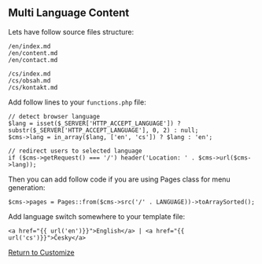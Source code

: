 <!--
title: Multi Language Content
-->

## Multi Language Content

Lets have follow source files structure:

    /en/index.md
    /en/content.md
    /en/contact.md

    /cs/index.md
    /cs/obsah.md
    /cs/kontakt.md

Add follow lines to your `functions.php` file:


    // detect browser language
    $lang = isset($_SERVER['HTTP_ACCEPT_LANGUAGE']) ? substr($_SERVER['HTTP_ACCEPT_LANGUAGE'], 0, 2) : null;
    $cms->lang = in_array($lang, ['en', 'cs']) ? $lang : 'en';

    // redirect users to selected language
    if ($cms->getRequest() === '/') header('Location: ' . $cms->url($cms->lang));

Then you can add follow code if you are using Pages class for menu generation:

    $cms->pages = Pages::from($cms->src('/' . LANGUAGE))->toArraySorted();

Add language switch somewhere to your template file:

    <a href="{{ url('en')}}">English</a> | <a href="{{ url('cs')}}">Česky</a>


<a href="/customize" class="btn btn-primary">Return to Customize</a>